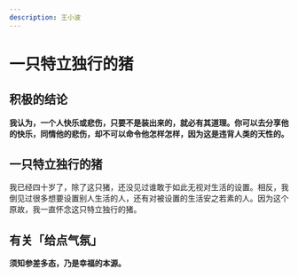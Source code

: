 ```yaml
---
description: 王小波
---
```


# 一只特立独行的猪

## 积极的结论

**我认为，一个人快乐或悲伤，只要不是装出来的，就必有其道理。你可以去分享他的快乐，同情他的悲伤，却不可以命令他怎样怎样，因为这是违背人类的天性的。**

## 一只特立独行的猪

我已经四十岁了，除了这只猪，还没见过谁敢于如此无视对生活的设置。相反，我倒见过很多想要设置别人生活的人，还有对被设置的生活安之若素的人。因为这个原故，我一直怀念这只特立独行的猪。

## 有关「给点气氛」

**须知参差多态，乃是幸福的本源。**



